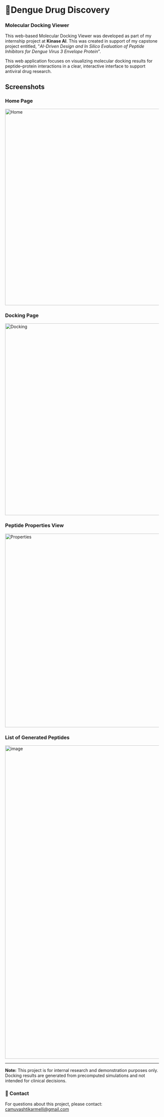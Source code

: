 # 🧬Dengue Drug Discovery
<h3>Molecular Docking Viewer</h3>

This web-based Molecular Docking Viewer was developed as part of my internship project at **Kinase AI**. This was created in support of my capstone project entitled, "*AI-Driven Design and In Silico Evaluation of Peptide Inhibitors for Dengue Virus 3 Envelope Protein*". 

This web application focuses on visualizing molecular docking results for peptide–protein interactions in a clear, interactive interface to support antiviral drug research.


## Screenshots

### Home Page
<img width="1348" height="642" alt="Home" src="https://github.com/user-attachments/assets/ea05e9e3-5411-4aaa-ad3d-622f5d7e16c5" />

### Docking Page
<img width="1331" height="627" alt="Docking" src="https://github.com/user-attachments/assets/0a8d637f-ee69-4e44-a82c-ebdeebe0c260" />

### Peptide Properties View
<img width="1331" height="633" alt="Properties" src="https://github.com/user-attachments/assets/724f1493-709a-4f98-b5d0-ad8be1bb896a" />

### List of Generated Peptides
<img width="1234" height="1024" alt="image" src="https://github.com/user-attachments/assets/11de5f33-2108-4fa9-bbf6-f8d077b68088" />



---

**Note:** This project is for internal research and demonstration purposes only. Docking results are generated from precomputed simulations and not intended for clinical decisions.

### 📧 Contact

For questions about this project, please contact:  
camuvashtikarmelli@gmail.com
